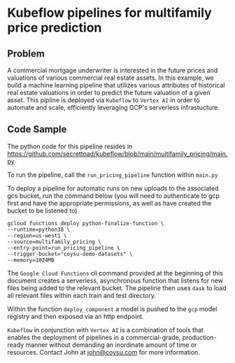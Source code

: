 # Kubeflow pipelines for multifamily price prediction

## Problem

A commercial mortgage underwriter is interested in the future prices and valuations of various commercial real estate assets. In this example, we build a machine learning pipeline that utilizes various attributes of historical real estate valuations in order to predict the future valuation of a given asset. This pipline is deployed via `Kubeflow` to `Vertex AI` in order to automate and scale, efficiently leveraging GCP's serverless infrastucture.

## Code Sample

The python code for this pipeline resides in https://github.com/secrettoad/kubeflow/blob/main/multifamily_pricing/main.py

To run the pipeline, call the `run_pricing_pipeline` function within `main.py`

To deploy a pipeline for automatic runs on new uploads to the associated gcs bucket, run the command below (you will need to authenticate to gcp first and have the appropriate permissions, as well as have created the bucket to be listened to)

```console
gcloud functions deploy python-finalize-function \
--runtime=python38 \
--region=us-west1 \
--source=multifamily_pricing \
--entry-point=run_pricing_pipeline \
--trigger-bucket="coysu-demo-datasets" \
--memory=1024MB
``` 

The `Google Cloud Functions` cli command provided at the beginning of this document creates a serverless, asynchronous function that listens for new files being added to the relevant bucket. The pipeline then uses `dask` to load all relevant files within each train and test directory.

Within the function `deploy_component` a model is pushed to the `gcp` model registry and then exposed via an http endpoint.

`Kubeflow` in conjunction with `Vertex AI` is a combination of tools that enables the deployment of pipelines in a commercial-grade, production-ready manner without demanding an inordinate amount of time or resources. Contact John at john@coysu.com for more information.


